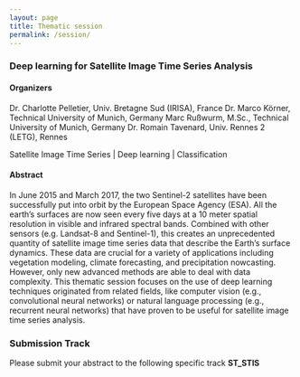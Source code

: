 ```yaml
---
layout: page
title: Thematic session
permalink: /session/
---
```


### Deep learning for Satellite Image Time Series Analysis

#### Organizers

Dr. Charlotte Pelletier, Univ. Bretagne Sud (IRISA), France
Dr. Marco Körner, Technical University of Munich, Germany
Marc Rußwurm, M.Sc., Technical University of Munich, Germany
Dr. Romain Tavenard, Univ. Rennes 2 (LETG), Rennes

Satellite Image Time Series \| Deep learning \| Classification

#### Abstract
In June 2015 and March 2017, the two Sentinel-2 satellites have been successfully put into orbit by the European Space Agency (ESA). All the earth’s surfaces are now seen every five days at a 10 meter spatial resolution in visible and infrared spectral bands. Combined with other sensors (e.g. Landsat-8 and Sentinel-1), this creates an unprecedented quantity of satellite image time series data that describe the Earth’s surface dynamics. These data are crucial for a variety of applications including vegetation modeling, climate forecasting, and precipitation nowcasting. However, only new advanced methods are able to deal with data complexity.
This thematic session focuses on the use of deep learning techniques originated from related fields, like computer vision (e.g., convolutional neural networks) or natural language processing (e.g., recurrent neural networks) that have proven to be useful for satellite image time series analysis.

### Submission Track
Please submit your abstract to the following specific track __ST_STIS__
